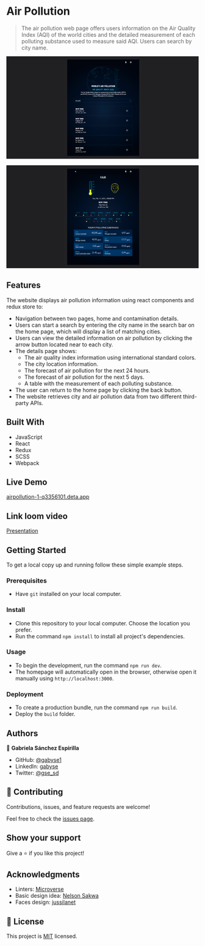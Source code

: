 # Air Pollution
> The air pollution web page offers users information on the Air Quality Index (AQI) of the world cities and the detailed measurement of each polluting substance used to measure said AQI. Users can search by city name.

![screenshot 1](./ap-screenshot-1.png)

![screenshot 2](./ap-screenshot-2.png)


## Features

The website displays air pollution information using react components and redux store to:

- Navigation between two pages, home and contamination details.
- Users can start a search by entering the city name in the search bar on the home page, which will display a list of matching cities.
- Users can view the detailed information on air pollution by clicking the arrow button located near to each city.
- The details page shows:
  - The air quality index information using international standard colors.
  - The city location information.
  - The forecast of air pollution for the next 24 hours.
  - The forecast of air pollution for the next 5 days.
  - A table with the measurement of each polluting substance.
- The user can return to the home page by clicking the back button.
- The website retrieves city and air pollution data from two different third-party APIs.


## Built With

- JavaScript
- React
- Redux
- SCSS
- Webpack


## Live Demo

[airpollution-1-q3356101.deta.app](https://airpollution-1-q3356101.deta.app)


## Link loom video

[Presentation](https://www.loom.com/share/de3fa4a29a424f459fa1f2ba54a36fe0)


## Getting Started


To get a local copy up and running follow these simple example steps.

### Prerequisites

- Have `git` installed on your local computer.

### Install

- Clone this repository to your local computer. Choose the location you prefer.
- Run the command `npm install` to install all project's dependencies.

### Usage

- To begin the development, run the command `npm run dev`.
- The homepage will automatically open in the browser, otherwise open it manually using `http://localhost:3000`.

### Deployment

- To create a production bundle, run the command `npm run build`.
- Deploy the `build` folder.


## Authors

👤 **Gabriela Sánchez Espirilla**

- GitHub: [@gabyse1](https://github.com/gabyse1)
- LinkedIn: [gabyse](https://www.linkedin.com/in/gabyse/)
- Twitter: [@gse_sd](https://twitter.com/gse_sd)


## 🤝 Contributing

Contributions, issues, and feature requests are welcome!

Feel free to check the [issues page](../../issues/).

## Show your support

Give a ⭐️ if you like this project!

## Acknowledgments

- Linters: [Microverse](https://github.com/microverseinc/linters-config)
- Basic design idea: [Nelson Sakwa](https://www.behance.net/sakwadesignstudio)
- Faces design: [jussilanet](https://jussilanet.com/CU-HWS/css/aqi/?ND)

## 📝 License

This project is [MIT](./LICENSE) licensed.

